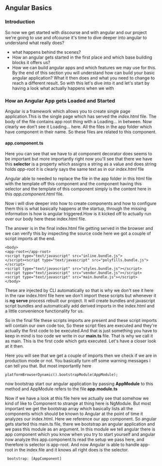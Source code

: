 Angular Basics
-

### Introduction

So now we get started with discourse and with angular and our project we're going to use and ofcourse  it's time to dive deeper into angular to understand what really does?  
* what happens behind the scenes? 
* How an angular gets  started in the first place and which base building blocks it offers us? 
* How we can build angular apps and which features we may use for this.
By the end of this section you will understand how can build your basic angular application? What it then does and what you need to change to reach a different result.	So with this let's dive into it and let's start by having a look what actually happens when we with

### How an Angular App gets Loaded and Started

Angular is a framework which allows you to create single page application.This is the single page which has served the *index.html* file.
The body of the file contains app root thing with a Loading... in between. Now clearly we don't see it Loading... here. All the files in the app folder which have component in their name. So these files are related to this component.
#### app.component.ts
Here you can see that we have to at component decorator does seems to be important but more importantly right now you'll see that there we have this **selector** is a property which assigns a string as a value and does string holds *app-root* it is clearly says the same text as in our *index.html* file

Angular able to needed to replace the file in the app folder in this html file with the template off this component and the component having this selector and the template of this component simply is the content here in this *app.component.html* file.

Now i will dive deeper into how to create components and how to configure them this is what basically happens at the startup, through the missing information is how is angular triggered.How is it kicked off to actually run over our body here these index.html file.

The answer is in the final index.html file getting served in the browser and we can verify this by inspecting the source code here we got a couple of script imports at the end.

```
<body>
<app-root></app-root>
<script type="text/javascript" src="inline.bundle.js">
</script><script type="text/javascript" src="polyfills.bundle.js"></script>
<script type="text/javascript" src="styles.bundle.js"></script>
<script type="text/javascript" src="vendor.bundle.js"></script>
<script type="text/javascript" src="main.bundle.js"></script>
</body>
```

These are injected by CLI automatically so that is why we don't see it here in the raw index.html file here we don't import these scripts but whenever it is **ng** **serve** process rebuilt our project. It will create bundles and javascript  script bundles and automatically add derived imports in the index.html and a little convenience functionality for us. 

So in the final file these scripts imports are present and these script imports will contain our own code too, So these script files are executed and they're actually the first code to be executed.And that is just something you have to keep in mind is too code we write in our **main.ts** file. That is why we call it as main. This is the first code which gets executed. Let's have a closer look at it then. 

Here you will see that we get a couple of imports then we check if we are in production mode or not. You basically turn off some warning messages i can tell you that. But most importantly here

```
platformBrowserDynamic().bootstrapModule(AppModule);

```
now bootstrap start our angular application by passing **AppModule** to this method and AppModule refers to the file **app.module.ts**

Now if we have a look at this file here we actually see that somehow we kind of like to Component to strange at thing here is NgModule. But most important we get the bootstrap array which basically lists all the components which should be known to Angular at the point of time it analyzes our index.html. Here we reference our app component. So angular gets started this main.ts file, there we bootstrap an angular application and we pass this module as an argument. In this module we tell angular there is app component which you know when you try to start yourself and angular now analyze this app.component.ts read the setup we pass here, and therefore is selector is app-root. And now Angular is able to handle app-root in the index.file and it knows all right does is the selector. 

```
 bootstrap: [AppComponent]
```